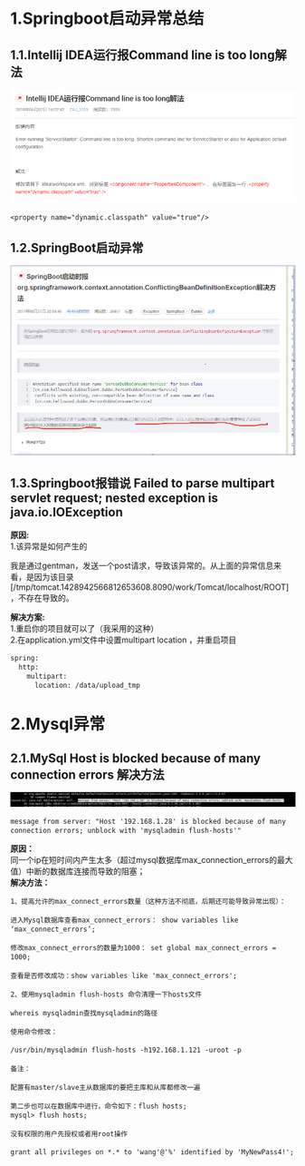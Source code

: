# 1.Springboot启动异常总结

## 1.1.Intellij IDEA运行报Command line is too long解法

![img](/assets/import.png)

```
<property name="dynamic.classpath" value="true"/>
```

## 1.2.SpringBoot启动异常

![](/assets/springboot启动异常.png)

## 1.3.Springboot报错说 Failed to parse multipart servlet request; nested exception is java.io.IOException

**原因:**  
1.该异常是如何产生的

我是通过gentman，发送一个post请求，导致该异常的。从上面的异常信息来看，是因为该目录\[/tmp/tomcat.1428942566812653608.8090/work/Tomcat/localhost/ROOT\]，不存在导致的。

**解决方案:**  
1.重启你的项目就可以了（我采用的这种）  
2.在application.yml文件中设置multipart location ，并重启项目

```
spring:
  http:
    multipart:
      location: /data/upload_tmp
```





# 2.Mysql异常

## 2.1.MySql Host is blocked because of many connection errors 解决方法

![](/static/image/微信截图_20200706141311.png)

```
message from server: "Host '192.168.1.28' is blocked because of many connection errors; unblock with 'mysqladmin flush-hosts'"
```

**原因：**  
同一个ip在短时间内产生太多（超过mysql数据库max\_connection\_errors的最大值）中断的数据库连接而导致的阻塞；  
**解决方法：**

```
1、提高允许的max_connect_errors数量（这种方法不彻底，后期还可能导致异常出现）：

进入Mysql数据库查看max_connect_errors： show variables like ‘max_connect_errors’;

修改max_connect_errors的数量为1000： set global max_connect_errors = 1000;

查看是否修改成功：show variables like 'max_connect_errors';

2、使用mysqladmin flush-hosts 命令清理一下hosts文件

whereis mysqladmin查找mysqladmin的路径

使用命令修改：

/usr/bin/mysqladmin flush-hosts -h192.168.1.121 -uroot -p

备注：

配置有master/slave主从数据库的要把主库和从库都修改一遍

第二步也可以在数据库中进行，命令如下：flush hosts;
mysql> flush hosts;

没有权限的用户先授权或者用root操作

grant all privileges on *.* to 'wang'@'%' identified by 'MyNewPass4!';
```




